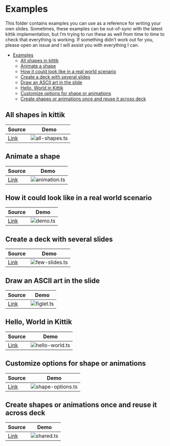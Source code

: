 # Examples

This folder contains examples you can use as a reference for writing your own slides.
Sometimes, these examples can be out-of-sync with the latest kittik implementation, but I’m trying to run these as well from time to time to check that everything is working.
If something didn’t work out for you, please open an issue and I will assist you with everything I can.

- [Examples](#examples)
  - [All shapes in kittik](#all-shapes-in-kittik)
  - [Animate a shape](#animate-a-shape)
  - [How it could look like in a real world scenario](#how-it-could-look-like-in-a-real-world-scenario)
  - [Create a deck with several slides](#create-a-deck-with-several-slides)
  - [Draw an ASCII art in the slide](#draw-an-ascii-art-in-the-slide)
  - [Hello, World in Kittik](#hello-world-in-kittik)
  - [Customize options for shape or animations](#customize-options-for-shape-or-animations)
  - [Create shapes or animations once and reuse it across deck](#create-shapes-or-animations-once-and-reuse-it-across-deck)

## All shapes in kittik

| Source                  | Demo                            |
| ----------------------- | ------------------------------- |
| [Link](./all-shapes.ts) | ![all-shapes.ts][all-shapes.ts] |

## Animate a shape

| Source                 | Demo                          |
| ---------------------- | ----------------------------- |
| [Link](./animation.ts) | ![animation.ts][animation.ts] |

## How it could look like in a real world scenario

| Source            | Demo                |
| ----------------- | ------------------- |
| [Link](./demo.ts) | ![demo.ts][demo.ts] |

## Create a deck with several slides

| Source                  | Demo                            |
| ----------------------- | ------------------------------- |
| [Link](./few-slides.ts) | ![few-slides.ts][few-slides.ts] |

## Draw an ASCII art in the slide

| Source              | Demo                    |
| ------------------- | ----------------------- |
| [Link](./figlet.ts) | ![figlet.ts][figlet.ts] |

## Hello, World in Kittik

| Source                   | Demo                              |
| ------------------------ | --------------------------------- |
| [Link](./hello-world.ts) | ![hello-world.ts][hello-world.ts] |

## Customize options for shape or animations

| Source                     | Demo                                  |
| -------------------------- | ------------------------------------- |
| [Link](./shape-options.ts) | ![shape-options.ts][shape-options.ts] |

## Create shapes or animations once and reuse it across deck

| Source              | Demo                    |
| ------------------- | ----------------------- |
| [Link](./shared.ts) | ![shared.ts][shared.ts] |

[all-shapes.ts]: https://user-images.githubusercontent.com/3625244/84594423-c3978c00-ae5a-11ea-9e47-c1ca13f9f72d.gif
[animation.ts]: https://user-images.githubusercontent.com/3625244/84570127-e4e17500-ad93-11ea-9a56-18bf0bca8366.gif
[demo.ts]: https://user-images.githubusercontent.com/3625244/84595639-aca86800-ae61-11ea-93e3-4dd6ed7e9588.gif
[few-slides.ts]: https://user-images.githubusercontent.com/3625244/84570300-481fd700-ad95-11ea-938a-6113af611345.gif
[figlet.ts]: https://user-images.githubusercontent.com/3625244/84570384-ea3fbf00-ad95-11ea-8c1c-4aca3f2a590c.gif
[hello-world.ts]: https://user-images.githubusercontent.com/3625244/84570438-2ecb5a80-ad96-11ea-8099-11b9fa87e6a7.gif
[shape-options.ts]: https://user-images.githubusercontent.com/3625244/84570597-20ca0980-ad97-11ea-9eae-16f37966a3d1.gif
[shared.ts]: https://user-images.githubusercontent.com/3625244/84570672-9fbf4200-ad97-11ea-9135-cde31db14325.gif
